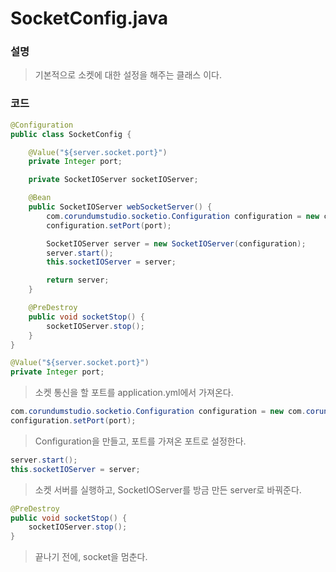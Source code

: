 # SocketConfig.java

### 설명

> 기본적으로 소켓에 대한 설정을 해주는 클래스 이다.

### 코드

```java
@Configuration
public class SocketConfig {

    @Value("${server.socket.port}")
    private Integer port;

    private SocketIOServer socketIOServer;

    @Bean
    public SocketIOServer webSocketServer() {
        com.corundumstudio.socketio.Configuration configuration = new com.corundumstudio.socketio.Configuration();
        configuration.setPort(port);

        SocketIOServer server = new SocketIOServer(configuration);
        server.start();
        this.socketIOServer = server;

        return server;
    }

    @PreDestroy
    public void socketStop() {
        socketIOServer.stop();
    }
}
```

``` java
@Value("${server.socket.port}")
private Integer port;
```

> 소켓 통신을 할 포트를 application.yml에서 가져온다.

``` java
com.corundumstudio.socketio.Configuration configuration = new com.corundumstudio.socketio.Configuration();
configuration.setPort(port);
```

> Configuration을 만들고, 포트를 가져온 포트로 설정한다.

``` java
server.start();
this.socketIOServer = server;
```

> 소켓 서버를 실행하고, SocketIOServer를 방금 만든 server로 바꿔준다.

``` java
@PreDestroy
public void socketStop() {
    socketIOServer.stop();
}
```

> 끝나기 전에, socket을 멈춘다.